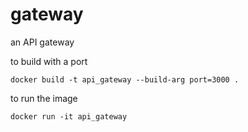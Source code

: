 # gateway
an API gateway 

to build with a port 

`docker build -t api_gateway --build-arg port=3000 .`

to run the image

`docker run -it api_gateway`